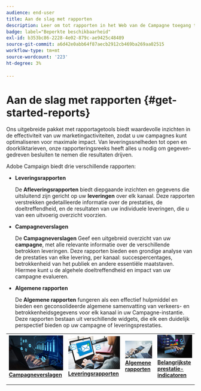 ```yaml
---
audience: end-user
title: Aan de slag met rapporten
description: Leer om tot rapporten in het Web van de Campagne toegang te hebben en te leiden
badge: label="Beperkte beschikbaarheid"
exl-id: b353bc86-2228-4e02-879c-ae9425c48489
source-git-commit: a6d42e0abb64f87aecb2912cb469ba269aa02515
workflow-type: tm+mt
source-wordcount: '223'
ht-degree: 3%

---
```



# Aan de slag met rapporten {#get-started-reports}

Ons uitgebreide pakket met rapportagetools biedt waardevolle inzichten in de effectiviteit van uw marketingactiviteiten, zodat u uw campagnes kunt optimaliseren voor maximale impact. Van leveringssnelheden tot open en doorkliktarieven, onze rapporteringsreeks heeft alles u nodig om gegeven-gedreven besluiten te nemen die resultaten drijven. &#x200B;

Adobe Campaign biedt drie verschillende rapporten:

* **Leveringsrapporten**

  De **Afleveringsrapporten** biedt diepgaande inzichten en gegevens die uitsluitend zijn gericht op uw **leveringen** over elk kanaal. Deze rapporten verstrekken gedetailleerde informatie over de prestaties, de doeltreffendheid, en de resultaten van uw individuele leveringen, die u van een uitvoerig overzicht voorzien.


* **Campagneverslagen**

  De **Campagneverslagen** Geef een uitgebreid overzicht van uw **campagne**, met alle relevante informatie over de verschillende betrokken leveringen. Deze rapporten bieden een grondige analyse van de prestaties van elke levering, per kanaal: succespercentages, betrokkenheid van het publiek en andere essentiële maatstaven. Hiermee kunt u de algehele doeltreffendheid en impact van uw campagne evalueren.


* **Algemene rapporten**

  De **Algemene rapporten** fungeren als een effectief hulpmiddel en bieden een geconsolideerde algemene samenvatting van verkeers- en betrokkenheidsgegevens voor elk kanaal in uw Campagne-instantie. Deze rapporten bestaan uit verschillende widgets, die elk een duidelijk perspectief bieden op uw campagne of leveringsprestaties.

<table style="table-layout:fixed"><tr style="border: 0;">
<td>
<a href="campaign-reports.md">
<img alt="Validatie" src="assets/do-not-localize/campaign_report.jpeg">
</a>
<div>
<a href="campaign-reports.md"><strong>Campagneverslagen</strong></a>
</div>
<p>
</td>
<td>
<a href="delivery-reports.md">
<img alt="Lood" src="assets/do-not-localize/email_report.jpeg">
</a>
<div><a href="delivery-reports.md"><strong>Leveringsrapporten</strong>
</div>
<p>
</td>
<td>
<a href="global-reports.md">
<img alt="Onfrequent" src="assets/do-not-localize/push_report.jpeg">
</a>
<div>
<a href="global-reports.md"><strong> Algemene rapporten<strong></strong></a>
</div>
<p></td>
<td>
<a href="kpis.md">
<img alt="Validatie" src="assets/do-not-localize/kpis.jpeg">
</a>
<div>
<a href="kpis.md"><strong>Belangrijkste prestatie-indicatoren</strong></a>
</div>
<p>
</td>
</tr></table>
